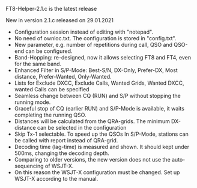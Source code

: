 FT8-Helper-2.1.c is the latest release

New in version 2.1.c released on 29.01.2021

- Configuration session instead of editing with "notepad".  
- No need of ownloc.txt. The configuration is stored in "config.txt". 
- New parameter, e.g. number of repetitions during call, QSO and QSO-end can be configured.
- Band-Hopping: re-designed, now it allows selecting FT8 and FT4, even for the same band.
- Enhanced Filter in S/P-Mode: Best-S/N, DX-Only, Prefer-DX, Most distance, Prefer-Wanted, Only-Wanted.
- Lists for Exclude DXCC, Exclude Calls, Wanted Grids, Wanted DXCC, wanted Calls can be specified
- Seamless change between CQ (RUN) and S/P without stopping the running mode.
- Graceful stop of CQ (earlier RUN) and S/P-Mode is available, it waits completing the running QSO.
- Distances will be calculated from the QRA-grids. The minimum DX-distance can be selected in the configuration
- Skip Tx-1 selectable. To speed up the QSOs In S/P-Mode, stations can be called with report instead of QRA-grid.
- Decoding time (lag-time) is measured and shown. It should kept under 500ms, changing the decoding depth.
- Comparing to older versions, the new version does not use the auto-sequencing of WSJT-X.
- On this reason the WSJT-X configuration must be changed. Set up WSJT-X according to the manual.

